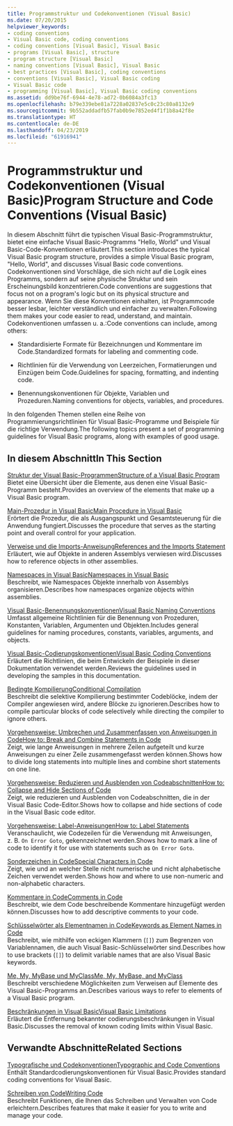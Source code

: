 ```yaml
---
title: Programmstruktur und Codekonventionen (Visual Basic)
ms.date: 07/20/2015
helpviewer_keywords:
- coding conventions
- Visual Basic code, coding conventions
- coding conventions [Visual Basic], Visual Basic
- programs [Visual Basic], structure
- program structure [Visual Basic]
- naming conventions [Visual Basic], Visual Basic
- best practices [Visual Basic], coding conventions
- conventions [Visual Basic], Visual Basic coding
- Visual Basic code
- programming [Visual Basic], Visual Basic coding conventions
ms.assetid: dd9be76f-6944-4e78-ad72-0b6084a3fc13
ms.openlocfilehash: b79e339ebe81a7228a02837e5c0c23c80a8132e9
ms.sourcegitcommit: 9b552addadfb57fab0b9e7852ed4f1f1b8a42f8e
ms.translationtype: HT
ms.contentlocale: de-DE
ms.lasthandoff: 04/23/2019
ms.locfileid: "61916941"
---
```

# <a name="program-structure-and-code-conventions-visual-basic"></a><span data-ttu-id="a21f7-102">Programmstruktur und Codekonventionen (Visual Basic)</span><span class="sxs-lookup"><span data-stu-id="a21f7-102">Program Structure and Code Conventions (Visual Basic)</span></span>
<span data-ttu-id="a21f7-103">In diesem Abschnitt führt die typischen Visual Basic-Programmstruktur, bietet eine einfache Visual Basic-Programms "Hello, World" und Visual Basic-Code-Konventionen erläutert.</span><span class="sxs-lookup"><span data-stu-id="a21f7-103">This section introduces the typical Visual Basic program structure, provides a simple Visual Basic program, "Hello, World", and discusses Visual Basic code conventions.</span></span> <span data-ttu-id="a21f7-104">Codekonventionen sind Vorschläge, die sich nicht auf die Logik eines Programms, sondern auf seine physische Struktur und sein Erscheinungsbild konzentrieren.</span><span class="sxs-lookup"><span data-stu-id="a21f7-104">Code conventions are suggestions that focus not on a program's logic but on its physical structure and appearance.</span></span> <span data-ttu-id="a21f7-105">Wenn Sie diese Konventionen einhalten, ist Programmcode besser lesbar, leichter verständlich und einfacher zu verwalten.</span><span class="sxs-lookup"><span data-stu-id="a21f7-105">Following them makes your code easier to read, understand, and maintain.</span></span> <span data-ttu-id="a21f7-106">Codekonventionen umfassen u. a.:</span><span class="sxs-lookup"><span data-stu-id="a21f7-106">Code conventions can include, among others:</span></span>  
  
- <span data-ttu-id="a21f7-107">Standardisierte Formate für Bezeichnungen und Kommentare im Code.</span><span class="sxs-lookup"><span data-stu-id="a21f7-107">Standardized formats for labeling and commenting code.</span></span>  
  
- <span data-ttu-id="a21f7-108">Richtlinien für die Verwendung von Leerzeichen, Formatierungen und Einzügen beim Code.</span><span class="sxs-lookup"><span data-stu-id="a21f7-108">Guidelines for spacing, formatting, and indenting code.</span></span>  
  
- <span data-ttu-id="a21f7-109">Benennungskonventionen für Objekte, Variablen und Prozeduren.</span><span class="sxs-lookup"><span data-stu-id="a21f7-109">Naming conventions for objects, variables, and procedures.</span></span>  
  
 <span data-ttu-id="a21f7-110">In den folgenden Themen stellen eine Reihe von Programmierungsrichtlinien für Visual Basic-Programme und Beispiele für die richtige Verwendung.</span><span class="sxs-lookup"><span data-stu-id="a21f7-110">The following topics present a set of programming guidelines for Visual Basic programs, along with examples of good usage.</span></span>  
  
## <a name="in-this-section"></a><span data-ttu-id="a21f7-111">In diesem Abschnitt</span><span class="sxs-lookup"><span data-stu-id="a21f7-111">In This Section</span></span>  
 [<span data-ttu-id="a21f7-112">Struktur der Visual Basic-Programmen</span><span class="sxs-lookup"><span data-stu-id="a21f7-112">Structure of a Visual Basic Program</span></span>](../../../visual-basic/programming-guide/program-structure/structure-of-a-visual-basic-program.md)  
 <span data-ttu-id="a21f7-113">Bietet eine Übersicht über die Elemente, aus denen eine Visual Basic-Programm besteht.</span><span class="sxs-lookup"><span data-stu-id="a21f7-113">Provides an overview of the elements that make up a Visual Basic program.</span></span>  
  
 [<span data-ttu-id="a21f7-114">Main-Prozedur in Visual Basic</span><span class="sxs-lookup"><span data-stu-id="a21f7-114">Main Procedure in Visual Basic</span></span>](../../../visual-basic/programming-guide/program-structure/main-procedure.md)  
 <span data-ttu-id="a21f7-115">Erörtert die Prozedur, die als Ausgangspunkt und Gesamtsteuerung für die Anwendung fungiert.</span><span class="sxs-lookup"><span data-stu-id="a21f7-115">Discusses the procedure that serves as the starting point and overall control for your application.</span></span>  
  
 [<span data-ttu-id="a21f7-116">Verweise und die Imports-Anweisung</span><span class="sxs-lookup"><span data-stu-id="a21f7-116">References and the Imports Statement</span></span>](../../../visual-basic/programming-guide/program-structure/references-and-the-imports-statement.md)  
 <span data-ttu-id="a21f7-117">Erläutert, wie auf Objekte in anderen Assemblys verwiesen wird.</span><span class="sxs-lookup"><span data-stu-id="a21f7-117">Discusses how to reference objects in other assemblies.</span></span>  
  
 [<span data-ttu-id="a21f7-118">Namespaces in Visual Basic</span><span class="sxs-lookup"><span data-stu-id="a21f7-118">Namespaces in Visual Basic</span></span>](../../../visual-basic/programming-guide/program-structure/namespaces.md)  
 <span data-ttu-id="a21f7-119">Beschreibt, wie Namespaces Objekte innerhalb von Assemblys organisieren.</span><span class="sxs-lookup"><span data-stu-id="a21f7-119">Describes how namespaces organize objects within assemblies.</span></span>  
  
 [<span data-ttu-id="a21f7-120">Visual Basic-Benennungskonventionen</span><span class="sxs-lookup"><span data-stu-id="a21f7-120">Visual Basic Naming Conventions</span></span>](../../../visual-basic/programming-guide/program-structure/naming-conventions.md)  
 <span data-ttu-id="a21f7-121">Umfasst allgemeine Richtlinien für die Benennung von Prozeduren, Konstanten, Variablen, Argumenten und Objekten.</span><span class="sxs-lookup"><span data-stu-id="a21f7-121">Includes general guidelines for naming procedures, constants, variables, arguments, and objects.</span></span>  
  
 [<span data-ttu-id="a21f7-122">Visual Basic-Codierungskonventionen</span><span class="sxs-lookup"><span data-stu-id="a21f7-122">Visual Basic Coding Conventions</span></span>](../../../visual-basic/programming-guide/program-structure/coding-conventions.md)  
 <span data-ttu-id="a21f7-123">Erläutert die Richtlinien, die beim Entwickeln der Beispiele in dieser Dokumentation verwendet werden.</span><span class="sxs-lookup"><span data-stu-id="a21f7-123">Reviews the guidelines used in developing the samples in this documentation.</span></span>  
  
 [<span data-ttu-id="a21f7-124">Bedingte Kompilierung</span><span class="sxs-lookup"><span data-stu-id="a21f7-124">Conditional Compilation</span></span>](../../../visual-basic/programming-guide/program-structure/conditional-compilation.md)  
 <span data-ttu-id="a21f7-125">Beschreibt die selektive Kompilierung bestimmter Codeblöcke, indem der Compiler angewiesen wird, andere Blöcke zu ignorieren.</span><span class="sxs-lookup"><span data-stu-id="a21f7-125">Describes how to compile particular blocks of code selectively while directing the compiler to ignore others.</span></span>  
  
 [<span data-ttu-id="a21f7-126">Vorgehensweise: Umbrechen und Zusammenfassen von Anweisungen in Code</span><span class="sxs-lookup"><span data-stu-id="a21f7-126">How to: Break and Combine Statements in Code</span></span>](../../../visual-basic/programming-guide/program-structure/how-to-break-and-combine-statements-in-code.md)  
 <span data-ttu-id="a21f7-127">Zeigt, wie lange Anweisungen in mehrere Zeilen aufgeteilt und kurze Anweisungen zu einer Zeile zusammengefasst werden können.</span><span class="sxs-lookup"><span data-stu-id="a21f7-127">Shows how to divide long statements into multiple lines and combine short statements on one line.</span></span>  
  
 [<span data-ttu-id="a21f7-128">Vorgehensweise: Reduzieren und Ausblenden von Codeabschnitten</span><span class="sxs-lookup"><span data-stu-id="a21f7-128">How to: Collapse and Hide Sections of Code</span></span>](../../../visual-basic/programming-guide/program-structure/how-to-collapse-and-hide-sections-of-code.md)  
 <span data-ttu-id="a21f7-129">Zeigt, wie reduzieren und Ausblenden von Codeabschnitten, die in der Visual Basic Code-Editor.</span><span class="sxs-lookup"><span data-stu-id="a21f7-129">Shows how to collapse and hide sections of code in the Visual Basic code editor.</span></span>  
  
 [<span data-ttu-id="a21f7-130">Vorgehensweise: Label-Anweisungen</span><span class="sxs-lookup"><span data-stu-id="a21f7-130">How to: Label Statements</span></span>](../../../visual-basic/programming-guide/program-structure/how-to-label-statements.md)  
 <span data-ttu-id="a21f7-131">Veranschaulicht, wie Codezeilen für die Verwendung mit Anweisungen, z. B. `On Error Goto`, gekennzeichnet werden.</span><span class="sxs-lookup"><span data-stu-id="a21f7-131">Shows how to mark a line of code to identify it for use with statements such as `On Error Goto`.</span></span>  
  
 [<span data-ttu-id="a21f7-132">Sonderzeichen in Code</span><span class="sxs-lookup"><span data-stu-id="a21f7-132">Special Characters in Code</span></span>](../../../visual-basic/programming-guide/program-structure/special-characters-in-code.md)  
 <span data-ttu-id="a21f7-133">Zeigt, wie und an welcher Stelle nicht numerische und nicht alphabetische Zeichen verwendet werden.</span><span class="sxs-lookup"><span data-stu-id="a21f7-133">Shows how and where to use non-numeric and non-alphabetic characters.</span></span>  
  
 [<span data-ttu-id="a21f7-134">Kommentare in Code</span><span class="sxs-lookup"><span data-stu-id="a21f7-134">Comments in Code</span></span>](../../../visual-basic/programming-guide/program-structure/comments-in-code.md)  
 <span data-ttu-id="a21f7-135">Beschreibt, wie dem Code beschreibende Kommentare hinzugefügt werden können.</span><span class="sxs-lookup"><span data-stu-id="a21f7-135">Discusses how to add descriptive comments to your code.</span></span>  
  
 [<span data-ttu-id="a21f7-136">Schlüsselwörter als Elementnamen in Code</span><span class="sxs-lookup"><span data-stu-id="a21f7-136">Keywords as Element Names in Code</span></span>](../../../visual-basic/programming-guide/program-structure/keywords-as-element-names-in-code.md)  
 <span data-ttu-id="a21f7-137">Beschreibt, wie mithilfe von eckigen Klammern (`[]`) zum Begrenzen von Variablennamen, die auch Visual Basic-Schlüsselwörter sind.</span><span class="sxs-lookup"><span data-stu-id="a21f7-137">Describes how to use brackets (`[]`) to delimit variable names that are also Visual Basic keywords.</span></span>  
  
 [<span data-ttu-id="a21f7-138">Me, My, MyBase und MyClass</span><span class="sxs-lookup"><span data-stu-id="a21f7-138">Me, My, MyBase, and MyClass</span></span>](../../../visual-basic/programming-guide/program-structure/me-my-mybase-and-myclass.md)  
 <span data-ttu-id="a21f7-139">Beschreibt verschiedene Möglichkeiten zum Verweisen auf Elemente des Visual Basic-Programms an.</span><span class="sxs-lookup"><span data-stu-id="a21f7-139">Describes various ways to refer to elements of a Visual Basic program.</span></span>  
  
 [<span data-ttu-id="a21f7-140">Beschränkungen in Visual Basic</span><span class="sxs-lookup"><span data-stu-id="a21f7-140">Visual Basic Limitations</span></span>](../../../visual-basic/programming-guide/program-structure/limitations.md)  
 <span data-ttu-id="a21f7-141">Erläutert die Entfernung bekannter codierungsbeschränkungen in Visual Basic.</span><span class="sxs-lookup"><span data-stu-id="a21f7-141">Discusses the removal of known coding limits within Visual Basic.</span></span>  
  
## <a name="related-sections"></a><span data-ttu-id="a21f7-142">Verwandte Abschnitte</span><span class="sxs-lookup"><span data-stu-id="a21f7-142">Related Sections</span></span>  
 [<span data-ttu-id="a21f7-143">Typografische und Codekonventionen</span><span class="sxs-lookup"><span data-stu-id="a21f7-143">Typographic and Code Conventions</span></span>](../../../visual-basic/language-reference/typographic-and-code-conventions.md)  
 <span data-ttu-id="a21f7-144">Enthält Standardcodierungskonventionen für Visual Basic.</span><span class="sxs-lookup"><span data-stu-id="a21f7-144">Provides standard coding conventions for Visual Basic.</span></span>  
  
 [<span data-ttu-id="a21f7-145">Schreiben von Code</span><span class="sxs-lookup"><span data-stu-id="a21f7-145">Writing Code</span></span>](/visualstudio/ide/writing-code-in-the-code-and-text-editor)  
 <span data-ttu-id="a21f7-146">Beschreibt Funktionen, die Ihnen das Schreiben und Verwalten von Code erleichtern.</span><span class="sxs-lookup"><span data-stu-id="a21f7-146">Describes features that make it easier for you to write and manage your code.</span></span>
